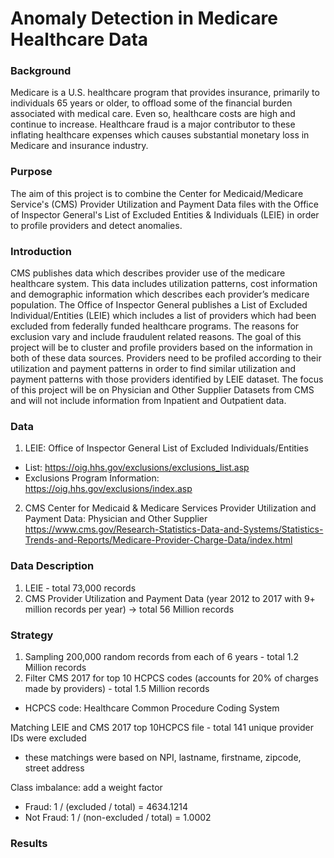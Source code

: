# Anomaly Detection in Medicare Healthcare Data

### Background
Medicare is a U.S. healthcare program that provides insurance, primarily to individuals 65 years or older, to offload some of the financial burden associated with medical care. Even so, healthcare costs are high and continue to increase. Healthcare fraud is a major contributor to these inflating healthcare expenses which causes substantial monetary loss in Medicare and insurance industry. 

### Purpose
The aim of this project is to combine the Center for Medicaid/Medicare Service's (CMS) Provider Utilization and Payment Data files with the Office of Inspector General's List of Excluded Entities & Individuals (LEIE) in order to profile providers and detect anomalies.

### Introduction
CMS publishes data which describes provider use of the medicare healthcare system. This data includes utilization patterns, cost information and demographic information which describes each provider’s medicare population. The Office of Inspector General publishes a List of Excluded Individual/Entities (LEIE) which includes a list of providers which had been excluded from federally funded healthcare programs. The reasons for exclusion vary and include fraudulent related reasons. The goal of this project will be to cluster and profile providers based on the information in both of these data sources. ​Providers need to be profiled according to their utilization and payment patterns in order to find similar utilization and payment patterns with those providers identified by LEIE dataset. The focus of this project will be on Physician and Other Supplier Datasets from CMS and will not include information from Inpatient and Outpatient data.

### Data
1) LEIE: Office of Inspector General List of Excluded Individuals/Entities
- List: ​https://oig.hhs.gov/exclusions/exclusions_list.asp
- Exclusions Program Information: ​https://oig.hhs.gov/exclusions/index.asp
2) CMS Center for Medicaid & Medicare Services Provider Utilization and Payment Data: Physician and Other Supplier
https://www.cms.gov/Research-Statistics-Data-and-Systems/Statistics-Trends-and-Reports/Medicare-Provider-Charge-Data/index.html

### Data Description
1) LEIE - total 73,000 records
2) CMS Provider Utilization and Payment Data (year 2012 to 2017 with 9+ million records per year) -> total 56 Million records

### Strategy
1) Sampling 200,000 random records from each of 6 years - total 1.2 Million records
2) Filter CMS 2017 for top 10 HCPCS codes (accounts for 20% of charges made by providers) - total 1.5 Million records
* HCPCS code: Healthcare Common Procedure Coding System

Matching LEIE and CMS 2017 top 10HCPCS file - total 141 unique provider IDs were excluded
- these matchings were based on NPI, lastname, firstname, zipcode, street address 

Class imbalance: add a weight factor
- Fraud: 1 / (excluded / total) = 4634.1214
- Not Fraud: 1 / (non-excluded / total) = 1.0002

### Results


